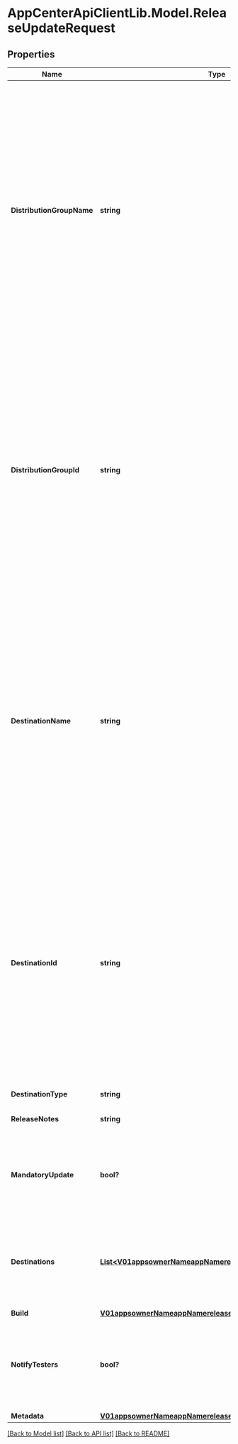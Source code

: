 # AppCenterApiClientLib.Model.ReleaseUpdateRequest
## Properties

Name | Type | Description | Notes
------------ | ------------- | ------------- | -------------
**DistributionGroupName** | **string** | OBSOLETE. Will be removed in future releases - use destinations instead. Name of a distribution group. The release will be associated with this distribution group. If the distribution group doesn&#x27;t exist a 400 is returned. If both distribution group name and id are passed, the id is taking precedence. | [optional] 
**DistributionGroupId** | **string** | OBSOLETE. Will be removed in future releases - use destinations instead. Id of a distribution group. The release will be associated with this distribution group. If the distribution group doesn&#x27;t exist a 400 is returned. If both distribution group name and id are passed, the id is taking precedence. | [optional] 
**DestinationName** | **string** | OBSOLETE. Will be removed in future releases - use destinations instead. Name of a destination. The release will be associated with this destination. If the destination doesn&#x27;t exist a 400 is returned. If both distribution group name and id are passed, the id is taking precedence. | [optional] 
**DestinationId** | **string** | OBSOLETE. Will be removed in future releases - use destinations instead. Id of a destination. The release will be associated with this destination. If the destination doesn&#x27;t exist a 400 is returned. If both destination name and id are passed, the id is taking precedence. | [optional] 
**DestinationType** | **string** | Not used anymore. | [optional] 
**ReleaseNotes** | **string** | Release notes for this release. | [optional] 
**MandatoryUpdate** | **bool?** | A boolean which determines whether this version should be a mandatory update or not. | [optional] 
**Destinations** | [**List&lt;V01appsownerNameappNamereleasesreleaseIdDestinations&gt;**](V01appsownerNameappNamereleasesreleaseIdDestinations.md) | Distribute this release under the following list of destinations (store groups or distribution groups). | [optional] 
**Build** | [**V01appsownerNameappNamereleasesreleaseIdBuild**](V01appsownerNameappNamereleasesreleaseIdBuild.md) |  | [optional] 
**NotifyTesters** | **bool?** | A boolean which determines whether to notify testers of a new release, default to true. | [optional] [default to true]
**Metadata** | [**V01appsownerNameappNamereleasesreleaseIdMetadata**](V01appsownerNameappNamereleasesreleaseIdMetadata.md) |  | [optional] 

[[Back to Model list]](../README.md#documentation-for-models) [[Back to API list]](../README.md#documentation-for-api-endpoints) [[Back to README]](../README.md)

